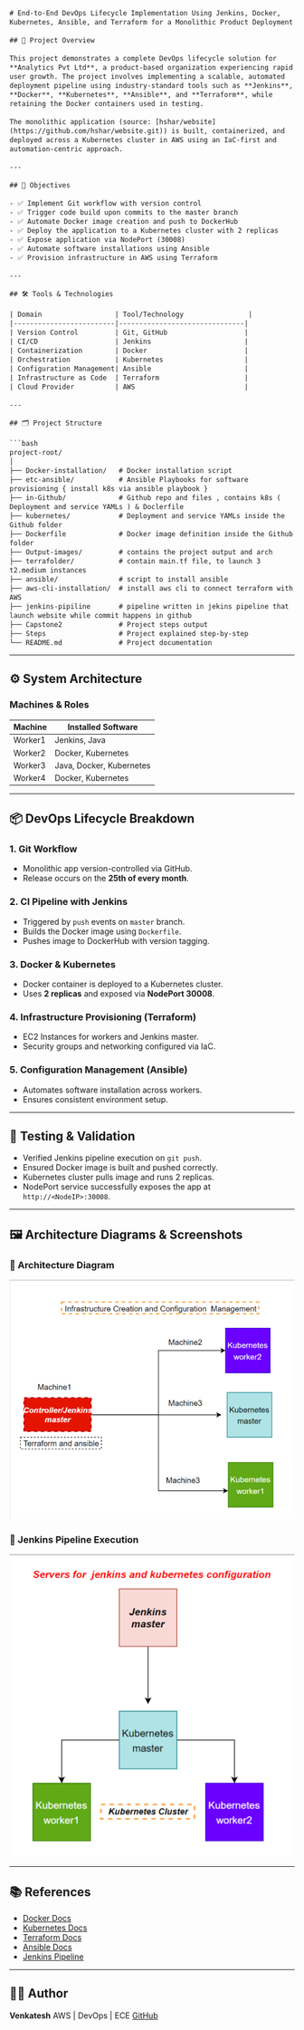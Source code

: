 ````
# End-to-End DevOps Lifecycle Implementation Using Jenkins, Docker, Kubernetes, Ansible, and Terraform for a Monolithic Product Deployment

## 🚀 Project Overview

This project demonstrates a complete DevOps lifecycle solution for **Analytics Pvt Ltd**, a product-based organization experiencing rapid user growth. The project involves implementing a scalable, automated deployment pipeline using industry-standard tools such as **Jenkins**, **Docker**, **Kubernetes**, **Ansible**, and **Terraform**, while retaining the Docker containers used in testing.

The monolithic application (source: [hshar/website](https://github.com/hshar/website.git)) is built, containerized, and deployed across a Kubernetes cluster in AWS using an IaC-first and automation-centric approach.

---

## 🎯 Objectives

- ✅ Implement Git workflow with version control
- ✅ Trigger code build upon commits to the master branch
- ✅ Automate Docker image creation and push to DockerHub
- ✅ Deploy the application to a Kubernetes cluster with 2 replicas
- ✅ Expose application via NodePort (30008)
- ✅ Automate software installations using Ansible
- ✅ Provision infrastructure in AWS using Terraform

---

## 🛠️ Tools & Technologies

| Domain                  | Tool/Technology                |
|-------------------------|-------------------------------|
| Version Control         | Git, GitHub                   |
| CI/CD                   | Jenkins                       |
| Containerization        | Docker                        |
| Orchestration           | Kubernetes                    |
| Configuration Management| Ansible                       |
| Infrastructure as Code  | Terraform                     |
| Cloud Provider          | AWS                           |

---

## 🗂️ Project Structure

```bash
project-root/
│
├── Docker-installation/   # Docker installation script
├── etc-ansible/           # Ansible Playbooks for software provisioning { install k8s via ansible playbook }
├── in-Github/             # Github repo and files , contains k8s ( Deployment and service YAMLs ) & Doclerfile
├── kubernetes/            # Deployment and service YAMLs inside the Github folder
├── Dockerfile             # Docker image definition inside the Github folder
├── Output-images/         # contains the project output and arch
├── terrafolder/           # contain main.tf file, to launch 3 t2.medium instances
├── ansible/               # script to install ansible
├── aws-cli-installation/  # install aws cli to connect terraform with AWS
├── jenkins-pipiline       # pipeline written in jekins pipeline that launch website while commit happens in github
├── Capstone2              # Project steps output
├── Steps                  # Project explained step-by-step
└── README.md              # Project documentation
````

---

## ⚙️ System Architecture

### Machines & Roles

| Machine | Installed Software       |
| ------- | ------------------------ |
| Worker1 | Jenkins, Java            |
| Worker2 | Docker, Kubernetes       |
| Worker3 | Java, Docker, Kubernetes |
| Worker4 | Docker, Kubernetes       |

---

## 📦 DevOps Lifecycle Breakdown

### 1. Git Workflow

* Monolithic app version-controlled via GitHub.
* Release occurs on the **25th of every month**.

### 2. CI Pipeline with Jenkins

* Triggered by `push` events on `master` branch.
* Builds the Docker image using `Dockerfile`.
* Pushes image to DockerHub with version tagging.

### 3. Docker & Kubernetes

* Docker container is deployed to a Kubernetes cluster.
* Uses **2 replicas** and exposed via **NodePort 30008**.

### 4. Infrastructure Provisioning (Terraform)

* EC2 Instances for workers and Jenkins master.
* Security groups and networking configured via IaC.

### 5. Configuration Management (Ansible)

* Automates software installation across workers.
* Ensures consistent environment setup.

---

## 🧪 Testing & Validation

* Verified Jenkins pipeline execution on `git push`.
* Ensured Docker image is built and pushed correctly.
* Kubernetes cluster pulls image and runs 2 replicas.
* NodePort service successfully exposes the app at `http://<NodeIP>:30008`.

---

## 🖼️ Architecture Diagrams & Screenshots

### 📌 Architecture Diagram

![Infrastructure Creation and Configuration Management](./Output-images/Infra.png)

### 📌 Jenkins Pipeline Execution

![Servers for Jenkins and Kubernetes Configuration](./Output-images/servers-for-jenkins-and-k8s.png)

---

## 📚 References

* [Docker Docs](https://docs.docker.com/)
* [Kubernetes Docs](https://kubernetes.io/docs/)
* [Terraform Docs](https://developer.hashicorp.com/terraform/docs)
* [Ansible Docs](https://docs.ansible.com/)
* [Jenkins Pipeline](https://www.jenkins.io/doc/book/pipeline/)

---

## 👨‍💻 Author

**Venkatesh**
AWS | DevOps | ECE
[GitHub](https://github.com/venkatesh1715)

